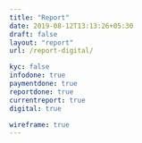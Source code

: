 ```yaml
---
title: "Report"
date: 2019-08-12T13:13:26+05:30
draft: false
layout: "report"
url: /report-digital/

kyc: false
infodone: true
paymentdone: true
reportdone: true
currentreport: true
digital: true

wireframe: true
---
```


